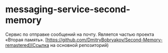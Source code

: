 # messaging-service-second-memory

Сервис по отправке сообщений на почту. Является частью проекта «Вторая память».
[https://github.com/DmitryBobryakov/Second-Memory-remastered](Ссылка на основной репозиторий)
